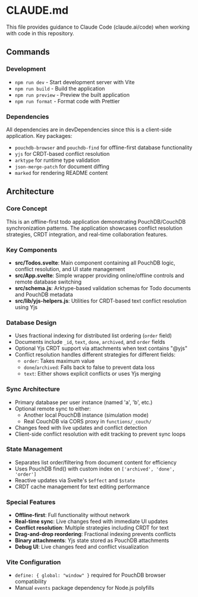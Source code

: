 # CLAUDE.md

This file provides guidance to Claude Code (claude.ai/code) when working with code in this repository.

## Commands

### Development
- `npm run dev` - Start development server with Vite
- `npm run build` - Build the application
- `npm run preview` - Preview the built application
- `npm run format` - Format code with Prettier

### Dependencies
All dependencies are in devDependencies since this is a client-side application. Key packages:
- `pouchdb-browser` and `pouchdb-find` for offline-first database functionality
- `yjs` for CRDT-based conflict resolution
- `arktype` for runtime type validation
- `json-merge-patch` for document diffing
- `marked` for rendering README content

## Architecture

### Core Concept
This is an offline-first todo application demonstrating PouchDB/CouchDB synchronization patterns. The application showcases conflict resolution strategies, CRDT integration, and real-time collaboration features.

### Key Components
- **src/Todos.svelte**: Main component containing all PouchDB logic, conflict resolution, and UI state management
- **src/App.svelte**: Simple wrapper providing online/offline controls and remote database switching
- **src/schema.js**: Arktype-based validation schemas for Todo documents and PouchDB metadata
- **src/lib/yjs-helpers.js**: Utilities for CRDT-based text conflict resolution using Yjs

### Database Design
- Uses fractional indexing for distributed list ordering (`order` field)
- Documents include `_id`, `text`, `done`, `archived`, and `order` fields
- Optional Yjs CRDT support via attachments when text contains "@yjs"
- Conflict resolution handles different strategies for different fields:
  - `order`: Takes maximum value
  - `done`/`archived`: Falls back to false to prevent data loss
  - `text`: Either shows explicit conflicts or uses Yjs merging

### Sync Architecture
- Primary database per user instance (named 'a', 'b', etc.)
- Optional remote sync to either:
  - Another local PouchDB instance (simulation mode)
  - Real CouchDB via CORS proxy in `functions/_couch/`
- Changes feed with live updates and conflict detection
- Client-side conflict resolution with edit tracking to prevent sync loops

### State Management
- Separates list order/filtering from document content for efficiency
- Uses PouchDB find() with custom index on `['archived', 'done', 'order']`
- Reactive updates via Svelte's `$effect` and `$state`
- CRDT cache management for text editing performance

### Special Features
- **Offline-first**: Full functionality without network
- **Real-time sync**: Live changes feed with immediate UI updates
- **Conflict resolution**: Multiple strategies including CRDT for text
- **Drag-and-drop reordering**: Fractional indexing prevents conflicts
- **Binary attachments**: Yjs state stored as PouchDB attachments
- **Debug UI**: Live changes feed and conflict visualization

### Vite Configuration
- `define: { global: "window" }` required for PouchDB browser compatibility
- Manual `events` package dependency for Node.js polyfills